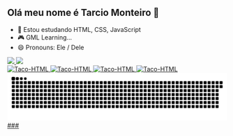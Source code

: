 ## Olá meu nome é Tarcio Monteiro 👋

- 🌱 Estou estudando HTML, CSS, JavaScript
- 🎮 GML Learning...
- 😄 Pronouns: Ele / Dele

<div>
  <a href="https://github.com/tacomonteiro">
  <img height="180em" src="https://github-readme-stats.vercel.app/api?username=tacomonteiro&show_icons=true&theme=dracula&incluid_all_commits=true&count_private=true"/>
  <img height="180em" src="https://github-readme-stats.vercel.app/api/top-langs/?username=tacomonteiro&layout=compact&langs_count=16&theme=dracula"/> 
</div>

<div>
  <img aling="center" alt="Taco-HTML" height="30" width="40" src="https://cdn.jsdelivr.net/gh/devicons/devicon@latest/icons/html5/html5-original.svg" />
  <img aling="center" alt="Taco-HTML" height="30" width="40" src="https://cdn.jsdelivr.net/gh/devicons/devicon@latest/icons/javascript/javascript-original.svg"/>
  <img aling="center" alt="Taco-HTML" height="30" width="40" src="https://cdn.jsdelivr.net/gh/devicons/devicon@latest/icons/css3/css3-original.svg"/>
  <img aling="center" alt="Taco-HTML" height="30" width="40" src="https://cdn.jsdelivr.net/gh/devicons/devicon@latest/icons/python/python-original.svg" />
            
          
</div>

<div>
<img src="https://raw.githubusercontent.com/tacomonteiro/tacomonteiro/output/snake.svg" alt="Snake animation" />
</div>
###
